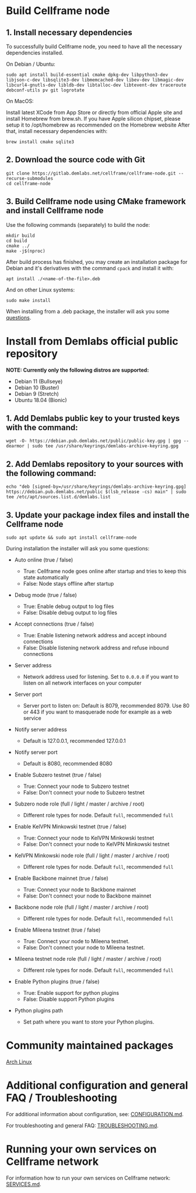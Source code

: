 # Build Cellframe node

## 1. Install necessary dependencies

To successfully build Cellframe node, you need to have all the necessary dependencies installed.

On Debian / Ubuntu:
```
sudo apt install build-essential cmake dpkg-dev libpython3-dev libjson-c-dev libsqlite3-dev libmemcached-dev libev-dev libmagic-dev libcurl4-gnutls-dev libldb-dev libtalloc-dev libtevent-dev traceroute debconf-utils pv git logrotate
```

On MacOS:

Install latest XCode from App Store or directly from official Apple site and install Homebrew from brew.sh. If you have Apple silicon chipset, please setup it to /opt/homebrew as recommended on the Homebrew website
After that, install necessary dependencies with:
```
brew install cmake sqlite3
```

## 2. Download the source code with Git
```
git clone https://gitlab.demlabs.net/cellframe/cellframe-node.git --recurse-submodules
cd cellframe-node
```

## 3. Build Cellframe node using CMake framework and install Cellframe node
Use the following commands (separately) to build the node:
```
mkdir build
cd build
cmake ../
make -j$(nproc)
```
After build process has finished, you may create an installation package for Debian and it's derivatives with the command `cpack` and install it with:
```
apt install ./<name-of-the-file>.deb
```
And on other Linux systems:
```
sudo make install
```
When installing from a .deb package, the installer will ask you some [questions](#questions).

# Install from Demlabs official public repository

**NOTE: Currently only the following distros are supported:**
- Debian 11 (Bullseye)
- Debian 10 (Buster)
- Debian 9 (Stretch)
- Ubuntu 18.04 (Bionic)

## 1. Add Demlabs public key to your trusted keys with the command:
  ```
  wget -O- https://debian.pub.demlabs.net/public/public-key.gpg | gpg --dearmor | sudo tee /usr/share/keyrings/demlabs-archive-keyring.gpg
  ```

## 2. Add Demlabs repository to your sources with the following command:
  ```
  echo "deb [signed-by=/usr/share/keyrings/demlabs-archive-keyring.gpg] https://debian.pub.demlabs.net/public $(lsb_release -cs) main" | sudo tee /etc/apt/sources.list.d/demlabs.list
  ```
## 3. Update your package index files and install the Cellframe node
  ```
  sudo apt update && sudo apt install cellframe-node
  ```
<a name="questions"></a>During installation the installer will ask you some questions:

* Auto online (true / false)
  * True: Cellframe node goes online after startup and tries to keep this state automatically
  * False: Node stays offline after startup

* Debug mode (true / false)
  * True: Enable debug output to log files
  * False: Disable debug output to log files

* Accept connections (true / false)
  * True: Enable listening network address and accept inbound connections
  * False: Disable listening network address and refuse inbound connections

* Server address
  * Network address used for listening. Set to `0.0.0.0` if you want to listen on all network interfaces on your computer

* Server port
  * Server port to listen on: Default is 8079, recommended 8079. Use 80 or 443 if you want to masquerade node for example as a web service

* Notify server address
  * Default is 127.0.0.1, recommended 127.0.0.1

* Notify server port
  * Default is 8080, recommended 8080

* Enable Subzero testnet (true / false)
  * True: Connect your node to Subzero testnet
  * False: Don't connect your node to Subzero testnet

* Subzero node role (full / light / master / archive / root)
  * Different role types for node. Default `full`, recommended `full`

* Enable KelVPN Minkowski testnet (true / false)
  * True: Connect your node to KelVPN Minkowski testnet
  * False: Don't connect your node to KelVPN Minkowski testnet

* KelVPN Minkowski node role (full / light / master / archive / root)
  * Different role types for node. Default `full`, recommended `full`

* Enable Backbone mainnet (true / false)
  * True: Connect your node to Backbone mainnet
  * False: Don't connect your node to Backbone mainnet

* Backbone node role (full / light / master / archive / root)
  * Different role types for node. Default `full`, recommended `full`

* Enable Mileena testnet (true / false)
  * True: Connect your node to Mileena testnet.
  * False: Don't connect your node to Mileena testnet.

* Mileena testnet node role (full / light / master / archive / root)
  * Different role types for node. Default `full`, recommended `full`

* Enable Python plugins (true / false)
  * True: Enable support for python plugins
  * False: Disable support Python plugins

* Python plugins path
  * Set path where you want to store your Python plugins.

# Community maintained packages

[Arch Linux](https://aur.archlinux.org/packages/cellframe-node)

# Additional configuration and general FAQ / Troubleshooting
For additional information about configuration, see: [CONFIGURATION.md](CONFIGURATION.md).

For troubleshooting and general FAQ: [TROUBLESHOOTING.md](TROUBLESHOOTING.md).

# Running your own services on Cellframe network

For information how to run your own services on Cellframe network: [SERVICES.md](SERVICES.md).